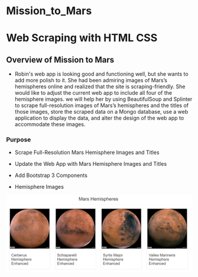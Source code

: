 # **Mission_to_Mars**
# **Web Scraping with HTML CSS**
	
## **Overview of Mission to Mars** 

* Robin's web app is looking good and functioning well, but she wants to add more polish to it. She had been admiring images of Mars’s hemispheres online and realized that the site is scraping-friendly. She would like to adjust the current web app to include all four of the hemisphere images. we will help her by using BeautifulSoup and Splinter to scrape full-resolution images of Mars’s hemispheres and the titles of those images, store the scraped data on a Mongo database, use a web application to display the data, and alter the design of the web app to accommodate these images. 


### Purpose 

* Scrape Full-Resolution Mars Hemisphere Images and Titles
* Update the Web App with Mars Hemisphere Images and Titles
* Add Bootstrap 3 Components




* Hemisphere Images

![Hemisphere image](./templates/Hemispheres.PNG)
